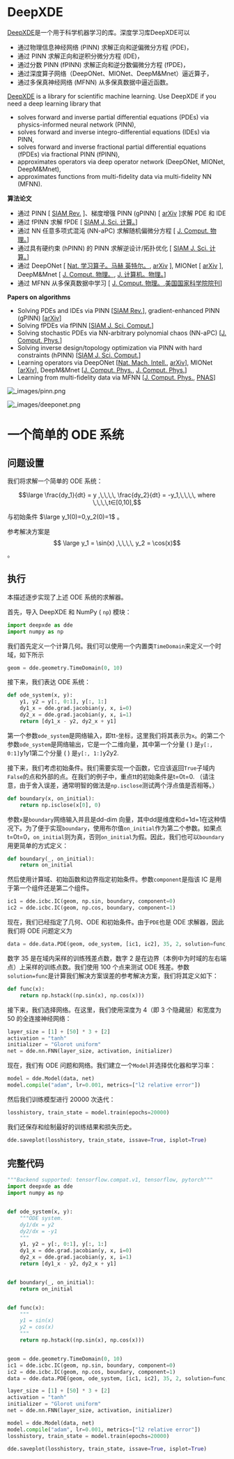 # DeepXDE

[DeepXDE](https://github.com/lululxvi/deepxde)是一个用于科学机器学习的库。深度学习库DeepXDE可以

- 通过物理信息神经网络 (PINN) 求解正向和逆偏微分方程 (PDE)，
- 通过 PINN 求解正向和逆积分微分方程 (IDE)，
- 通过分数 PINN (fPINN) 求解正向和逆分数偏微分方程 (fPDE)，
- 通过深度算子网络（DeepONet、MIONet、DeepM&Mnet）逼近算子，
- 通过多保真神经网络 (MFNN) 从多保真数据中逼近函数。

[DeepXDE](https://github.com/lululxvi/deepxde) is a library for scientific machine learning. Use DeepXDE if you need a deep learning library that

- solves forward and inverse partial differential equations (PDEs) via physics-informed neural network (PINN),
- solves forward and inverse integro-differential equations (IDEs) via PINN,
- solves forward and inverse fractional partial differential equations (fPDEs) via fractional PINN (fPINN),
- approximates operators via deep operator network (DeepONet, MIONet, DeepM&Mnet),
- approximates functions from multi-fidelity data via multi-fidelity NN (MFNN).



**算法论文**

- 通过 PINN [ [SIAM Rev.](https://doi.org/10.1137/19M1274067) ]、梯度增强 PINN (gPINN) [ [arXiv](https://arxiv.org/abs/2111.02801) ]求解 PDE 和 IDE
- 通过 fPINN 求解 fPDE [ [SIAM J. Sci. 计算。](https://epubs.siam.org/doi/abs/10.1137/18M1229845)]
- 通过 NN 任意多项式混沌 (NN-aPC) 求解随机偏微分方程 [ [J. Comput. 物理。](https://www.sciencedirect.com/science/article/pii/S0021999119305340)]
- 通过具有硬约束 (hPINN) 的 PINN 求解逆设计/拓扑优化 [ [SIAM J. Sci. 计算。](https://doi.org/10.1137/21M1397908)]
- 通过 DeepONet [ [Nat. 学习算子。马赫 英特尔。](https://doi.org/10.1038/s42256-021-00302-5), [arXiv](https://arxiv.org/abs/2111.05512) ], MIONet [ [arXiv](https://arxiv.org/abs/2202.06137) ], DeepM&Mnet [ [J. Comput. 物理。](https://doi.org/10.1016/j.jcp.2021.110296), [J. 计算机。物理。](https://doi.org/10.1016/j.jcp.2021.110698)]
- 通过 MFNN 从多保真数据中学习 [ [J. Comput. 物理。](https://doi.org/10.1016/j.jcp.2019.109020),[美国国家科学院院刊](https://www.pnas.org/content/117/13/7052)]

**Papers on algorithms**

- Solving PDEs and IDEs via PINN [[SIAM Rev.](https://doi.org/10.1137/19M1274067)], gradient-enhanced PINN (gPINN) [[arXiv](https://arxiv.org/abs/2111.02801)]
- Solving fPDEs via fPINN [[SIAM J. Sci. Comput.](https://epubs.siam.org/doi/abs/10.1137/18M1229845)]
- Solving stochastic PDEs via NN-arbitrary polynomial chaos (NN-aPC) [[J. Comput. Phys.](https://www.sciencedirect.com/science/article/pii/S0021999119305340)]
- Solving inverse design/topology optimization via PINN with hard constraints (hPINN) [[SIAM J. Sci. Comput.](https://doi.org/10.1137/21M1397908)]
- Learning operators via DeepONet [[Nat. Mach. Intell.](https://doi.org/10.1038/s42256-021-00302-5), [arXiv](https://arxiv.org/abs/2111.05512)], MIONet [[arXiv](https://arxiv.org/abs/2202.06137)], DeepM&Mnet [[J. Comput. Phys.](https://doi.org/10.1016/j.jcp.2021.110296), [J. Comput. Phys.](https://doi.org/10.1016/j.jcp.2021.110698)]
- Learning from multi-fidelity data via MFNN [[J. Comput. Phys.](https://doi.org/10.1016/j.jcp.2019.109020), [PNAS](https://www.pnas.org/content/117/13/7052)]

![_images/pinn.png](https://deepxde.readthedocs.io/en/latest/_images/pinn.png)

![_images/deeponet.png](https://deepxde.readthedocs.io/en/latest/_images/deeponet.png)







# 一个简单的 ODE 系统

## 问题设置

我们将求解一个简单的 ODE 系统：

$$\large \frac{dy_1}{dt} = y ,\,\,\,\, \frac{dy_2}{dt} = -y_1,\,\,\,\, where \,\,\,\,t∈[0,10],$$



与初始条件 $\large y_1(0)=0,y_2(0)=1$  。

参考解决方案是 $$ \large  y_1 = \sin(x) ,\,\,\,\, y_2 = \cos(x)$$。

## 执行

本描述逐步实现了上述 ODE 系统的求解器。

首先，导入 DeepXDE 和 NumPy ( `np`) 模块：

```python
import deepxde as dde
import numpy as np
```

我们首先定义一个计算几何。我们可以使用一个内置类`TimeDomain`来定义一个时域，如下所示

```python
geom = dde.geometry.TimeDomain(0, 10)
```

接下来，我们表达 ODE 系统：

```python
def ode_system(x, y):
    y1, y2 = y[:, 0:1], y[:, 1:]
    dy1_x = dde.grad.jacobian(y, x, i=0)
    dy2_x = dde.grad.jacobian(y, x, i=1)
    return [dy1_x - y2, dy2_x + y1]
```

第一个参数`ode_system`是网络输入，即tt-坐标，这里我们将其表示为`x`。的第二个参数`ode_system`是网络输出，它是一个二维向量，其中第一个分量 ( ) 是`y[:, 0:1]`y1y1第二个分量 ( ) 是`y[:, 1:]`y2y2.

接下来，我们考虑初始条件。我们需要实现一个函数，它应该返回`True`子域内`False`的点和外部的点。在我们的例子中，重点tt的初始条件是t=0t=0. （请注意，由于舍入误差，通常明智的做法是`np.isclose`测试两个浮点值是否相等。）

```python
def boundary(x, on_initial):
    return np.isclose(x[0], 0)
```

参数`x`是`boundary`网络输入并且是dd-dim 向量，其中dd是维度和d=1d=1在这种情况下。为了便于实现`boundary`，使用布尔值`on_initial`作为第二个参数。如果点t=0t=0，`on_initial`则为真，否则`on_initial`为假。因此，我们也可以`boundary`用更简单的方式定义：

```python
def boundary(_, on_initial):
    return on_initial
```

然后使用计算域、初始函数和边界指定初始条件。参数`component`是指该 IC 是用于第一个组件还是第二个组件。

```python
ic1 = dde.icbc.IC(geom, np.sin, boundary, component=0)
ic2 = dde.icbc.IC(geom, np.cos, boundary, component=1)
```

现在，我们已经指定了几何、ODE 和初始条件。由于`PDE`也是 ODE 求解器，因此我们将 ODE 问题定义为

```python
data = dde.data.PDE(geom, ode_system, [ic1, ic2], 35, 2, solution=func, num_test=100)
```

数字 35 是在域内采样的训练残差点数，数字 2 是在边界（本例中为时域的左右端点）上采样的训练点数。我们使用 100 个点来测试 ODE 残差。参数 `solution=func`是计算我们解决方案误差的参考解决方案，我们将其定义如下：

```python
def func(x):
    return np.hstack((np.sin(x), np.cos(x)))
```

接下来，我们选择网络。在这里，我们使用深度为 4（即 3 个隐藏层）和宽度为 50 的全连接神经网络：

```python
layer_size = [1] + [50] * 3 + [2]
activation = "tanh"
initializer = "Glorot uniform"
net = dde.nn.FNN(layer_size, activation, initializer)
```

现在，我们有 ODE 问题和网络。我们建立一个`Model`并选择优化器和学习率：

```python
model = dde.Model(data, net)
model.compile("adam", lr=0.001, metrics=["l2 relative error"])
```

然后我们训练模型进行 20000 次迭代：

```python
losshistory, train_state = model.train(epochs=20000)
```

我们还保存和绘制最好的训练结果和损失历史。

```python
dde.saveplot(losshistory, train_state, issave=True, isplot=True)
```

## 完整代码

```python
"""Backend supported: tensorflow.compat.v1, tensorflow, pytorch"""
import deepxde as dde
import numpy as np


def ode_system(x, y):
    """ODE system.
    dy1/dx = y2
    dy2/dx = -y1
    """
    y1, y2 = y[:, 0:1], y[:, 1:]
    dy1_x = dde.grad.jacobian(y, x, i=0)
    dy2_x = dde.grad.jacobian(y, x, i=1)
    return [dy1_x - y2, dy2_x + y1]


def boundary(_, on_initial):
    return on_initial


def func(x):
    """
    y1 = sin(x)
    y2 = cos(x)
    """
    return np.hstack((np.sin(x), np.cos(x)))


geom = dde.geometry.TimeDomain(0, 10)
ic1 = dde.icbc.IC(geom, np.sin, boundary, component=0)
ic2 = dde.icbc.IC(geom, np.cos, boundary, component=1)
data = dde.data.PDE(geom, ode_system, [ic1, ic2], 35, 2, solution=func, num_test=100)

layer_size = [1] + [50] * 3 + [2]
activation = "tanh"
initializer = "Glorot uniform"
net = dde.nn.FNN(layer_size, activation, initializer)

model = dde.Model(data, net)
model.compile("adam", lr=0.001, metrics=["l2 relative error"])
losshistory, train_state = model.train(epochs=20000)

dde.saveplot(losshistory, train_state, issave=True, isplot=True)
```





















